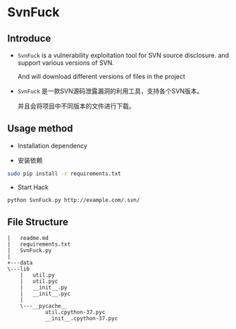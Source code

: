 # SvnFuck

## Introduce

* `SvnFuck` is a vulnerability exploitation tool for SVN source disclosure. and support various versions of SVN.

    And will download different versions of files in the project

* `SvnFuck` 是一款SVN源码泄露漏洞的利用工具，支持各个SVN版本。

    并且会将项目中不同版本的文件进行下载。

## Usage method

* Installation dependency

* 安装依赖

```bash
sudo pip install -r requirements.txt
```

* Start Hack

```bash
python SvnFuck.py http://example.com/.svn/
```

## File Structure

```tree
|   readme.md
|   requirements.txt
|   SvnFuck.py
|
+---data
\---lib
    |   util.py
    |   util.pyc
    |   __init__.py
    |   __init__.pyc
    |
    \---__pycache__
            util.cpython-37.pyc
            __init__.cpython-37.pyc
```
